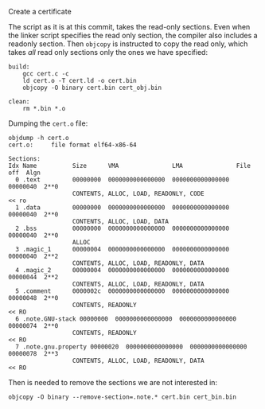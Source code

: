 

Create a certificate


The script as it is at this commit, takes the read-only sections.
Even when the linker script specifies the read only section, the compiler
also includes a readonly section. Then `objcopy` is instructed to copy
the read only, which takes *all* read only sections only the ones we
have specified:




```
build:
	gcc cert.c -c
	ld cert.o -T cert.ld -o cert.bin
	objcopy -O binary cert.bin cert_obj.bin

clean:
	rm *.bin *.o

```
Dumping the `cert.o` file:

```
objdump -h cert.o
cert.o:     file format elf64-x86-64

Sections:
Idx Name          Size      VMA               LMA               File off  Algn
  0 .text         00000000  0000000000000000  0000000000000000  00000040  2**0
                  CONTENTS, ALLOC, LOAD, READONLY, CODE                           << ro
  1 .data         00000000  0000000000000000  0000000000000000  00000040  2**0
                  CONTENTS, ALLOC, LOAD, DATA
  2 .bss          00000000  0000000000000000  0000000000000000  00000040  2**0
                  ALLOC
  3 .magic_1      00000004  0000000000000000  0000000000000000  00000040  2**2
                  CONTENTS, ALLOC, LOAD, READONLY, DATA
  4 .magic_2      00000004  0000000000000000  0000000000000000  00000044  2**2
                  CONTENTS, ALLOC, LOAD, READONLY, DATA
  5 .comment      0000002c  0000000000000000  0000000000000000  00000048  2**0
                  CONTENTS, READONLY                                              << RO
  6 .note.GNU-stack 00000000  0000000000000000  0000000000000000  00000074  2**0
                  CONTENTS, READONLY                                              << RO   
  7 .note.gnu.property 00000020  0000000000000000  0000000000000000  00000078  2**3 
                  CONTENTS, ALLOC, LOAD, READONLY, DATA                          << RO
```


Then is needed to remove the sections we are not interested in:
```
objcopy -O binary --remove-section=.note.* cert.bin cert_bin.bin
```
